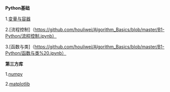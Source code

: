 
**Python基础**

1.[变量与容器](https://github.com/houliwei/Algorithm_Basics/blob/master/B1-Python/变量与容器.ipynb)

2.[流程控制]（https://github.com/houliwei/Algorithm_Basics/blob/master/B1-Python/流程控制.ipynb）

3.[函数与类]（https://github.com/houliwei/Algorithm_Basics/blob/master/B1-Python/函数与类%20.ipynb）


**第三方库**

1.[numpy](https://github.com/houliwei/Algorithm_Basics/blob/master/B1-Python/Numpy.ipynb)

2.[matplotlib](https://github.com/houliwei/Algorithm_Basics/blob/master/B1-Python/matplotlib.ipynb)
